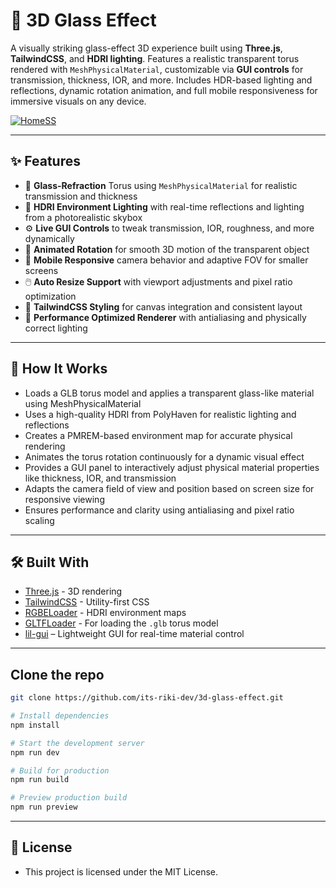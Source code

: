 # 🧊 3D Glass Effect

A visually striking glass-effect 3D experience built using **Three.js**, **TailwindCSS**, and **HDRI lighting**. Features a realistic transparent torus rendered with `MeshPhysicalMaterial`, customizable via **GUI controls** for transmission, thickness, IOR, and more. Includes HDR-based lighting and reflections, dynamic rotation animation, and full mobile responsiveness for immersive visuals on any device.

[![HomeSS](public/heropage.png)](https://cyberpunk-landing-page-chi.vercel.app/)

---

## ✨ Features

- 🧊 **Glass-Refraction** Torus using `MeshPhysicalMaterial` for realistic transmission and thickness
- 🌅 **HDRI Environment Lighting** with real-time reflections and lighting from a photorealistic skybox
- ⚙️ **Live GUI Controls** to tweak transmission, IOR, roughness, and more dynamically
- 🔁 **Animated Rotation** for smooth 3D motion of the transparent object
- 📱 **Mobile Responsive** camera behavior and adaptive FOV for smaller screens
- 🖱️ **Auto Resize Support** with viewport adjustments and pixel ratio optimization
- 🎨 **TailwindCSS Styling** for canvas integration and consistent layout
- 🚀 **Performance Optimized Renderer** with antialiasing and physically correct lighting

---

## 🧠 How It Works

- Loads a GLB torus model and applies a transparent glass-like material using MeshPhysicalMaterial
- Uses a high-quality HDRI from PolyHaven for realistic lighting and reflections
- Creates a PMREM-based environment map for accurate physical rendering
- Animates the torus rotation continuously for a dynamic visual effect
- Provides a GUI panel to interactively adjust physical material properties like thickness, IOR, and transmission
- Adapts the camera field of view and position based on screen size for responsive viewing
- Ensures performance and clarity using antialiasing and pixel ratio scaling

---

## 🛠️ Built With

- [Three.js](https://threejs.org/) - 3D rendering
- [TailwindCSS](https://tailwindcss.com/) - Utility-first CSS
- [RGBELoader](https://threejs.org/docs/#examples/en/loaders/RGBELoader) - HDRI environment maps
- [GLTFLoader](https://threejs.org/docs/#examples/en/loaders/GLTFLoader) - For loading the `.glb` torus model
- [lil-gui](https://lil-gui.georgealways.com/) – Lightweight GUI for real-time material control

---

## Clone the repo

```bash
git clone https://github.com/its-riki-dev/3d-glass-effect.git

# Install dependencies
npm install

# Start the development server
npm run dev

# Build for production
npm run build

# Preview production build
npm run preview
```

---

## 📄 License

- This project is licensed under the MIT License.
